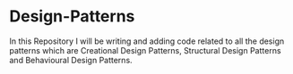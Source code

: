 # Design-Patterns
In this Repository I will be writing and adding code related to all the design patterns which are Creational Design Patterns,  Structural Design Patterns and Behavioural Design Patterns.
